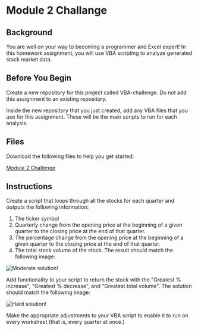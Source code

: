 # Module 2 Challange

## Background
You are well on your way to becoming a programmer and Excel expert! In this homework assignment, you will use VBA scripting to analyze generated stock market data.

## Before You Begin
Create a new repository for this project called VBA-challenge. Do not add this assignment to an existing repository.

Inside the new repository that you just created, add any VBA files that you use for this assignment. These will be the main scripts to run for each analysis.

## Files
Download the following files to help you get started:

[Module 2 Challenge](https://static.bc-edx.com/data/dl-1-2/m2/lms/starter/Starter_Code.zip) 

## Instructions
Create a script that loops through all the stocks for each quarter and outputs the following information:

<ol>
<li>The ticker symbol</li>

<li>Quarterly change from the opening price at the beginning of a given quarter to the closing price at the end of that quarter.</li>

<li>The percentage change from the opening price at the beginning of a given quarter to the closing price at the end of that quarter.</li>

<li>The total stock volume of the stock. The result should match the following image:</li>
</ol>

![Moderate solution!](https://static.bc-edx.com/data/dl-1-2/m2/lms/img/moderate_solution.jpg)

Add functionality to your script to return the stock with the "Greatest % increase", "Greatest % decrease", and "Greatest total volume". The solution should match the following image:

![Hard solution!](https://static.bc-edx.com/data/dl-1-2/m2/lms/img/hard_solution.jpg)

Make the appropriate adjustments to your VBA script to enable it to run on every worksheet (that is, every quarter at once.)
